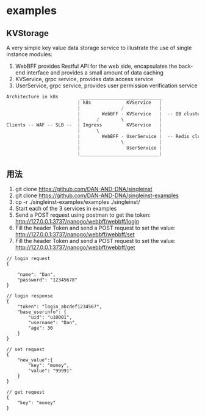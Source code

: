 # examples

## KVStorage
A very simple key value data storage service to illustrate the use of single instance modules:

1. WebBFF provides Restful API for the web side, encapsulates the back-end interface and provides a small amount of data caching
2. KVService, grpc service, provides data access service
3. UserService, grpc service, provides user permission verification service

```c++
Architecture in k8s        ______________________________ 
                          | k8s             KVService   |
                          |               /             |  
                          |        WebBFF - KVService   |  -- DB clusters
                          |      /        \             |
Clients -- WAF -- SLB --  | Ingress         KVService   | 
                          |      \                      |
                          |        WebBFF - UserService |  -- Redis clusters
                          |               \             |
                          |                 UserService |
                          |_____________________________|
```

## 用法
1. git clone https://github.com/DAN-AND-DNA/singleinst 
2. git clone https://github.com/DAN-AND-DNA/singleinst-examples
3. cp -r ./singleinst-examples/examples ./singleinst/
4. Start each of the 3 services in examples
5. Send a POST request using postman to get the token:  
    http://127.0.0.1:3737/nanogo/webbff/webbff/login 
6. Fill the header Token and send a POST request to set the value:  
    http://127.0.0.1:3737/nanogo/webbff/webbff/set 
7. Fill the header Token and send a POST request to set the value:   
    http://127.0.0.1:3737/nanogo/webbff/webbff/get

```golang
// login request
{
    
    "name": "Dan",
    "password": "12345678"
}

// login response
{
    "token": "login_abcdef1234567",
    "base_userinfo": {
        "uid": "u10001",
        "username": "Dan",
        "age": 30
    }
}

// set request
{
    "new_value":{
        "key": "money",
        "value": "99991"
    }
}

// get request
{
    "key": "money"
}
```
